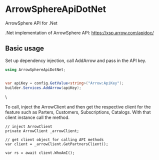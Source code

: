 # ArrowSphereApiDotNet
ArrowSphere API for .Net

.Net implementation of ArrowSphere API: https://xsp.arrow.com/apidoc/


## Basic usage

Set up dependency injection, call AddArrow and pass in the API key.

```c#
using ArrowSphereApiDotNet;


var apiKey = config.GetValue<string>("Arrow:ApiKey");
builder.Services.AddArrow(apiKey);

```

 \

To call, inject the ArrowClient and then get the respective client for the feature such as Parters, Customers, Subscriptions, Catalogs.
With that client instance call the method.

```
// inject ArrowClient
private ArrowClient _arrowClient;

// get client object for calling API methods
var client = _arrowClient.GetPartnersClient();

var rs = await client.WhoAmI();

```
